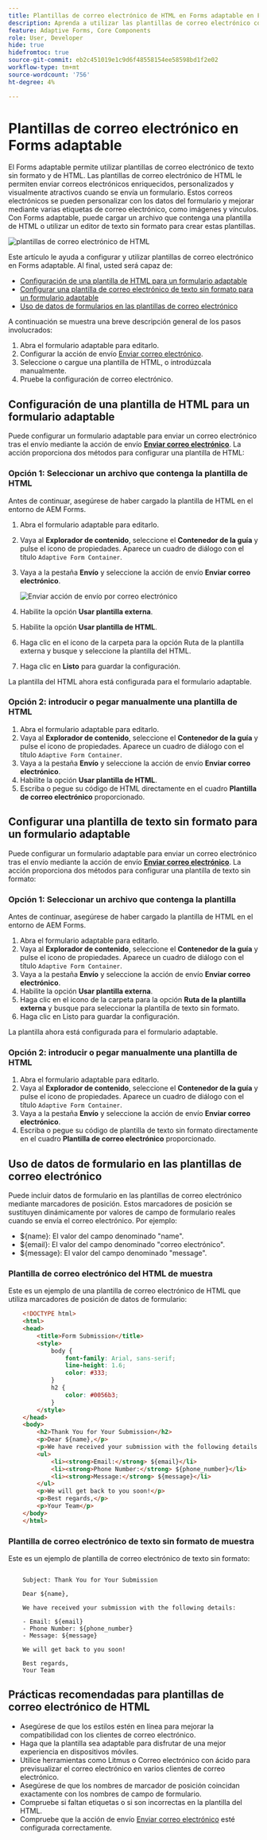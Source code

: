 ```yaml
---
title: Plantillas de correo electrónico de HTML en Forms adaptable en Forms as a Cloud Service
description: Aprenda a utilizar las plantillas de correo electrónico con formularios adaptables.
feature: Adaptive Forms, Core Components
role: User, Developer
hide: true
hidefromtoc: true
source-git-commit: eb2c451019e1c9d6f48558154ee58598bd1f2e02
workflow-type: tm+mt
source-wordcount: '756'
ht-degree: 4%

---
```


# Plantillas de correo electrónico en Forms adaptable

El Forms adaptable permite utilizar plantillas de correo electrónico de texto sin formato y de HTML. Las plantillas de correo electrónico de HTML le permiten enviar correos electrónicos enriquecidos, personalizados y visualmente atractivos cuando se envía un formulario. Estos correos electrónicos se pueden personalizar con los datos del formulario y mejorar mediante varias etiquetas de correo electrónico, como imágenes y vínculos. Con Forms adaptable, puede cargar un archivo que contenga una plantilla de HTML o utilizar un editor de texto sin formato para crear estas plantillas.

![plantillas de correo electrónico de HTML](/help/forms/assets/html-email.png)

Este artículo le ayuda a configurar y utilizar plantillas de correo electrónico en Forms adaptable. Al final, usted será capaz de:

* [Configuración de una plantilla de HTML para un formulario adaptable](#configure-an-html-template-for-an-adaptive-form)
* [Configurar una plantilla de correo electrónico de texto sin formato para un formulario adaptable](#configure-a-plain-text-template-for-an-adaptive-form)
* [Uso de datos de formularios en las plantillas de correo electrónico](#use-form-data-in-your-email-templates)


A continuación se muestra una breve descripción general de los pasos involucrados:

1. Abra el formulario adaptable para editarlo.
1. Configurar la acción de envío [Enviar correo electrónico](/help/forms/configure-submit-action-send-email.md).
1. Seleccione o cargue una plantilla de HTML, o introdúzcala manualmente.
1. Pruebe la configuración de correo electrónico.

## Configuración de una plantilla de HTML para un formulario adaptable

Puede configurar un formulario adaptable para enviar un correo electrónico tras el envío mediante la acción de envío [**Enviar correo electrónico**](/help/forms/configure-submit-action-send-email.md). La acción proporciona dos métodos para configurar una plantilla de HTML:

### Opción 1: Seleccionar un archivo que contenga la plantilla de HTML

Antes de continuar, asegúrese de haber cargado la plantilla de HTML en el entorno de AEM Forms.

1. Abra el formulario adaptable para editarlo.
1. Vaya al **Explorador de contenido**, seleccione el **Contenedor de la guía** y pulse el icono de propiedades. Aparece un cuadro de diálogo con el título `Adaptive Form Container`.
1. Vaya a la pestaña **Envío** y seleccione la acción de envío **Enviar correo electrónico**.

   ![Enviar acción de envío por correo electrónico](/help/forms/assets/send-email-action.png)

1. Habilite la opción **Usar plantilla externa**.
1. Habilite la opción **Usar plantilla de HTML**.
1. Haga clic en el icono de la carpeta para la opción Ruta de la plantilla externa y busque y seleccione la plantilla del HTML.
1. Haga clic en **Listo** para guardar la configuración.

La plantilla del HTML ahora está configurada para el formulario adaptable.

### Opción 2: introducir o pegar manualmente una plantilla de HTML

1. Abra el formulario adaptable para editarlo.
1. Vaya al **Explorador de contenido**, seleccione el **Contenedor de la guía** y pulse el icono de propiedades. Aparece un cuadro de diálogo con el título `Adaptive Form Container`.
1. Vaya a la pestaña **Envío** y seleccione la acción de envío **Enviar correo electrónico**.
1. Habilite la opción **Usar plantilla de HTML**.
1. Escriba o pegue su código de HTML directamente en el cuadro **Plantilla de correo electrónico** proporcionado.


## Configurar una plantilla de texto sin formato para un formulario adaptable

Puede configurar un formulario adaptable para enviar un correo electrónico tras el envío mediante la acción de envío [**Enviar correo electrónico**](/help/forms/configure-submit-action-send-email.md). La acción proporciona dos métodos para configurar una plantilla de texto sin formato:

### Opción 1: Seleccionar un archivo que contenga la plantilla

Antes de continuar, asegúrese de haber cargado la plantilla de HTML en el entorno de AEM Forms.

1. Abra el formulario adaptable para editarlo.
1. Vaya al **Explorador de contenido**, seleccione el **Contenedor de la guía** y pulse el icono de propiedades. Aparece un cuadro de diálogo con el título `Adaptive Form Container`.
1. Vaya a la pestaña **Envío** y seleccione la acción de envío **Enviar correo electrónico**.
1. Habilite la opción **Usar plantilla externa**.
1. Haga clic en el icono de la carpeta para la opción **Ruta de la plantilla externa** y busque para seleccionar la plantilla de texto sin formato.
1. Haga clic en Listo para guardar la configuración.

La plantilla ahora está configurada para el formulario adaptable.

### Opción 2: introducir o pegar manualmente una plantilla de HTML

1. Abra el formulario adaptable para editarlo.
1. Vaya al **Explorador de contenido**, seleccione el **Contenedor de la guía** y pulse el icono de propiedades. Aparece un cuadro de diálogo con el título `Adaptive Form Container`.
1. Vaya a la pestaña **Envío** y seleccione la acción de envío **Enviar correo electrónico**.
1. Escriba o pegue su código de plantilla de texto sin formato directamente en el cuadro **Plantilla de correo electrónico** proporcionado.

## Uso de datos de formulario en las plantillas de correo electrónico

Puede incluir datos de formulario en las plantillas de correo electrónico mediante marcadores de posición. Estos marcadores de posición se sustituyen dinámicamente por valores de campo de formulario reales cuando se envía el correo electrónico. Por ejemplo:

* ${name}: El valor del campo denominado &quot;name&quot;.
* ${email}: El valor del campo denominado &quot;correo electrónico&quot;.
* ${message}: El valor del campo denominado &quot;message&quot;.

### Plantilla de correo electrónico del HTML de muestra

Este es un ejemplo de una plantilla de correo electrónico de HTML que utiliza marcadores de posición de datos de formulario:

```HTML
    <!DOCTYPE html>
    <html>
    <head>
        <title>Form Submission</title>
        <style>
            body {
                font-family: Arial, sans-serif;
                line-height: 1.6;
                color: #333;
            }
            h2 {
                color: #0056b3;
            }
        </style>
    </head>
    <body>
        <h2>Thank You for Your Submission</h2>
        <p>Dear ${name},</p>
        <p>We have received your submission with the following details:</p>
        <ul>
            <li><strong>Email:</strong> ${email}</li>
            <li><strong>Phone Number:</strong> ${phone_number}</li>
            <li><strong>Message:</strong> ${message}</li>
        </ul>
        <p>We will get back to you soon!</p>
        <p>Best regards,</p>
        <p>Your Team</p>
    </body>
    </html>
```

### Plantilla de correo electrónico de texto sin formato de muestra

Este es un ejemplo de plantilla de correo electrónico de texto sin formato:

```TXT
    
    Subject: Thank You for Your Submission
    
    Dear ${name},
    
    We have received your submission with the following details:
    
    - Email: ${email}
    - Phone Number: ${phone_number}
    - Message: ${message}
    
    We will get back to you soon!
    
    Best regards,
    Your Team
```

## Prácticas recomendadas para plantillas de correo electrónico de HTML

* Asegúrese de que los estilos estén en línea para mejorar la compatibilidad con los clientes de correo electrónico.
* Haga que la plantilla sea adaptable para disfrutar de una mejor experiencia en dispositivos móviles.
* Utilice herramientas como Litmus o Correo electrónico con ácido para previsualizar el correo electrónico en varios clientes de correo electrónico.
* Asegúrese de que los nombres de marcador de posición coincidan exactamente con los nombres de campo de formulario.
* Compruebe si faltan etiquetas o si son incorrectas en la plantilla del HTML.
* Compruebe que la acción de envío [Enviar correo electrónico](/help/forms/configure-submit-action-send-email.md) esté configurada correctamente.
